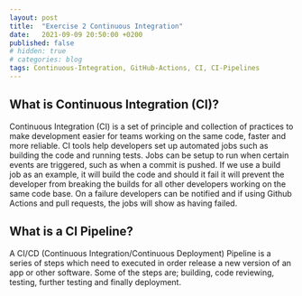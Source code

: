 ```yaml
---
layout: post
title:  "Exercise 2 Continuous Integration"
date:   2021-09-09 20:50:00 +0200
published: false
# hidden: true
# categories: blog
tags: Continuous-Integration, GitHub-Actions, CI, CI-Pipelines
---
```


## What is Continuous Integration (CI)?
Continuous Integration (CI) is a set of principle and collection of practices to make development easier for teams working on the same code, faster and more reliable. CI tools help developers set up automated jobs such as building the code and running tests. Jobs can be setup to run when certain events are triggered, such as when a commit is pushed. If we use a build job as an example, it will build the code and should it fail it will prevent the developer from breaking the builds for all other developers working on the same code base. On a failure developers can be notified and if using Github Actions and pull requests, the jobs will show as having failed.


## What is a CI Pipeline?
A CI/CD (Continuous Integration/Continuous Deployment) Pipeline is a series of steps which need to executed in order release a new version of an app or other software. Some of the steps are; building, code reviewing, testing, further testing and finally deployment.



